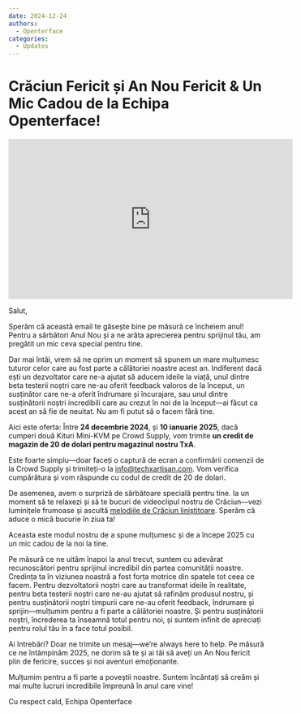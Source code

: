 ```yaml
---
date: 2024-12-24
authors:
  - Openterface
categories:
  - Updates
---
```


# Crăciun Fericit și An Nou Fericit & Un Mic Cadou de la Echipa Openterface!

<iframe width="560" height="315" loading="lazy" src="https://www.youtube.com/embed/wEWAhXCXQ1E?si=RU4QVXxP_Fi6WAu_" title="YouTube video player" frameborder="0" allow="accelerometer; autoplay; clipboard-write; encrypted-media; gyroscope; picture-in-picture; web-share" referrerpolicy="strict-origin-when-cross-origin" allowfullscreen></iframe>

Salut,

Sperăm că această email te găsește bine pe măsură ce încheiem anul! Pentru a sărbători Anul Nou și a ne arăta aprecierea pentru sprijinul tău, am pregătit un mic ceva special pentru tine.

Dar mai întâi, vrem să ne oprim un moment să spunem un mare mulțumesc tuturor celor care au fost parte a călătoriei noastre acest an. Indiferent dacă ești un dezvoltator care ne-a ajutat să aducem ideile la viață, unul dintre beta testerii noștri care ne-au oferit feedback valoros de la început, un susținător care ne-a oferit îndrumare și încurajare, sau unul dintre susținătorii noștri incredibili care au crezut în noi de la început—ai făcut ca acest an să fie de neuitat. Nu am fi putut să o facem fără tine.

Aici este oferta:
Între **24 decembrie 2024**, și **10 ianuarie 2025**, dacă cumperi două Kituri Mini-KVM pe Crowd Supply, vom trimite **un credit de magazin de 20 de dolari pentru magazinul nostru TxA**.

Este foarte simplu—doar faceți o captură de ecran a confirmării comenzii de la Crowd Supply și trimiteți-o la [info@techxartisan.com](mailto:info@techxartisan.com). Vom verifica cumpărătura și vom răspunde cu codul de credit de 20 de dolari.

De asemenea, avem o surpriză de sărbătoare specială pentru tine. Ia un moment să te relaxezi și să te bucuri de videoclipul nostru de Crăciun—vezi luminițele frumoase și ascultă [melodiile de Crăciun liniștitoare](https://www.youtube.com/watch?v=wEWAhXCXQ1E). Sperăm că aduce o mică bucurie în ziua ta!

Aceasta este modul nostru de a spune mulțumesc și de a începe 2025 cu un mic cadou de la noi la tine.

Pe măsură ce ne uităm înapoi la anul trecut, suntem cu adevărat recunoscători pentru sprijinul incredibil din partea comunității noastre. Credința ta în viziunea noastră a fost forța motrice din spatele tot ceea ce facem. Pentru dezvoltatorii noștri care au transformat ideile în realitate, pentru beta testerii noștri care ne-au ajutat să rafinăm produsul nostru, și pentru susținătorii noștri timpurii care ne-au oferit feedback, îndrumare și sprijin—mulțumim pentru a fi parte a călătoriei noastre. Și pentru susținătorii noștri, încrederea ta înseamnă totul pentru noi, și suntem infinit de apreciați pentru rolul tău în a face totul posibil.

Ai întrebări? Doar ne trimite un mesaj—we’re always here to help. Pe măsură ce ne întâmpinăm 2025, ne dorim să te și ai tăi să aveți un An Nou fericit plin de fericire, succes și noi aventuri emoționante.

Mulțumim pentru a fi parte a poveștii noastre. Suntem încântați să creăm și mai multe lucruri incredibile împreună în anul care vine!

Cu respect cald,
Echipa Openterface